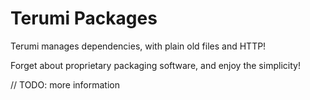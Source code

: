 # Terumi Packages
Terumi manages dependencies, with plain old files and HTTP!

Forget about proprietary packaging software, and enjoy the simplicity!

// TODO: more information